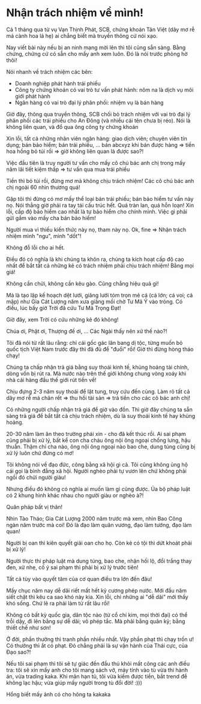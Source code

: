 # Nhận trách nhiệm về mình!

Cả 1 tháng qua từ vụ Vạn Thịnh Phát, SCB, chứng khoán Tân Việt (dây mơ rễ má cành hoa lá hẹ) ai chẳng biết mà truyền thông cứ nói xạo. 

Nay viết bài này nếu bị an ninh mạng mời lên thì tôi cũng sẵn sàng. Bằng chứng, chứng cứ có sẵn cho mấy anh xem luôn. Đó là nói trước phòng hờ thôi!

Nói nhanh về trách nhiệm các bên:

- Doanh nghiệp phát hành trái phiếu
- Công ty chứng khoán có vai trò tư vấn phát hành: nôm na là dịch vụ môi giới phát hành
- Ngân hàng có vai trò đại lý phân phối: nhiệm vụ là bán hàng

Giờ đây, thông qua truyền thông, SCB chối bỏ trách nhiệm với vai trò đại lý phân phối các trái phiếu cho An Đông (và nhiều cái tên chưa bị réo). Nói là không liên quan, và đổ qua ông công ty chứng khoán

Xin lỗi, tất cả những nhân viên ngân hàng: giao dịch viên; chuyên viên tín dụng; bán bảo hiểm; bán trái phiếu, ... bán abcxyz khi bán được hàng => tiền hoa hồng bỏ túi rồi => giờ không liên quan là được sao?!

Việc đầu tiên là truy người tư vấn cho mấy cô chú bác anh chị trong mấy năm lãi tiết kiệm thấp => tư vấn qua mua trái phiếu

Tiền thì bỏ túi rồi, đừng mơ mà không chịu trách nhiệm! Các cô chú bác anh chị ngoài 60 nhìn thương quá!

Gặp tôi thì đừng có mơ mấy thể loại bán trái phiếu; bán bảo hiểm tư vấn này nọ. Nói thẳng giờ phải ra tay tái cấu trúc hết. Quá tràn lan, quá hỗn loạn! Xin lỗi, cấp độ bảo hiểm cao nhất là tự bảo hiểm cho chính mình. Việc gì phải gửi gắm vào mấy cha bán bảo hiểm! 

Người mua vì thiếu kiến thức này nọ, tham này nọ. Ok, fine => Nhận trách nhiệm mình "ngu", mình "dốt"!

Không đỗ lỗi cho ai hết. 

Điều đó có nghĩa là khi chúng ta khôn ra, chúng ta kích hoạt cấp độ cao nhất để bắt tất cả những kẻ có trách nhiệm phải chịu trách nhiệm! Bằng mọi giá!

Không cần chửi, không cần kêu gào. Cũng chẳng hiệu quả gì!

Mà là tạo lập kế hoạch dệt lưới, giăng lưới tóm trọn mẻ cá (cá lớn; cá voi; cá mập) như Gia Cát Lượng năm xưa giăng mồi chờ Tư Mã Ý vào tròng. Có điều, lúc bấy giờ Trời đã cứu Tư Mã Trọng Đạt!

Giờ đây, xem Trời có cứu những kẻ đó không! 

Chúa ơi, Phật ơi, Thượng đế ơi, ... Các Ngài thấy nên xử thế nào?!

Tôi đã nói từ rất lâu rằng: chỉ cái gốc gác lân bang dị tộc, từng muốn bỏ quốc tịch Việt Nam trước đây thì đã đủ để "đuổi" rồi! Giờ thì đừng hòng tháo chạy!

Chúng ta chấp nhận trả giá bằng suy thoái kinh tế, khủng hoảng tài chính, dòng vốn bị rút ra. Mà nước nào trên thế giới không chung vòng xoáy khi nhà cái hàng đầu thế giới rút tiền về! 

Chịu đựng 2-3 năm suy thoái để lật tung, truy cứu đến cùng. Làm rõ tất cả dây mơ rễ má chân rết => thu hồi tài sản => trả tiền cho các cô bác anh chị!

Có những người chấp nhận trả giá để giờ vào đồn. Thì giờ đây chúng ta sẵn sàng trả giá để bắt tất cả chịu trách nhiệm, dù là suy thoái kinh tế hay khủng hoảng. 

20-30 năm làm ăn theo trường phái xin - cho đã kết thúc rồi. Ai sai phạm cũng phải bị xử lý, bất kể con cha cháu ông nội ông ngoại chống lưng, hậu thuẫn. Thậm chí cha nào, ông nội ông ngoại nào bao che, dung túng cũng bị xử lý luôn chứ đừng có mơ! 

Tôi không nói về đạo đức, công bằng xã hội gì cả. Tôi cũng không ủng hộ cái gọi là bình đẳng xã hội. Người nghèo phải tự vươn lên chứ không phải ngồi đó chửi người giàu!

Nhưng điều đó không có nghĩa ai muốn làm gì cũng được. Ủa bộ pháp luật có 2 khung hình khác nhau cho người giàu or nghèo à?! 

Quân pháp bất vị thân! 

Nhìn Tào Tháo; Gia Cát Lượng 2000 năm trước mà xem, nhìn Bao Công ngàn năm trước mà coi! Đó là đạo làm quân vương, đạo làm tướng, đạo làm quan!

Người bị oan thì kiên quyết giải oan cho họ. Còn kẻ có tội thì dứt khoát phải bị xử lý!

Người thực thi pháp luật mà dung túng, bao che, nhận hối lộ, đổi trắng thay đen, xử nhẹ, cố ý sai phạm thì phải bị xử lý trước tiên!

Tất cả tùy vào quyết tâm của cơ quan điều tra lớn đến đâu!

Mấy chục năm nay dễ dãi riết mất hết kỷ cương phép nước. Mới đầu năm siết chặt thì kêu ca sao khó này kia. Xin lỗi, chỉ những ai "dễ dãi" mới thấy khó sống. Chứ lẽ ra phải làm từ rất lâu rồi!

Không có bất kỳ quốc gia, dân tộc nào (từ cổ chí kim, mọi thời đại) có thể trỗi dậy, đi lên bằng sự dễ dãi; vô phép tắc. Mà phải bằng quân kỷ; bằng thiết chế như sơn!

Ở đời, phần thưởng thì tranh phần nhiều nhất. Vậy phần phạt thì chạy trốn ư! Có thưởng thì ắt có phạt. Đó chẳng phải là sự vận hành của Thái cực, của Đạo sao?!

Nếu tôi sai phạm thì tôi sẽ tự giác đến đầu thú khỏi mất công các anh điều tra: tôi sẽ xin mấy anh cho tôi mang sách vở, máy tính vào tù vừa thi hành án, vừa trading kaka. Khi mãn hạn tù, tôi vừa kiếm được tiền, bắt trend để không lạc hậu; vừa giúp mấy người trong tù đổi đời! :)))

Hổng biết mấy ảnh có cho hông ta kakaka